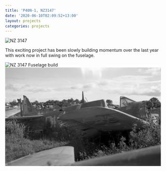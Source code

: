 ```yaml
---
title: 'P40N-1, NZ3147'
date: '2020-06-10T02:09:52+13:00'
layout: projects
categories: projects
---
```


![NZ 3147](/assets/img/projects/curtiss-p-40n-1-nz3147/p-40n-1-nz3147-2.jpg)

This exciting project has been slowly building momentum over the last year with work now in full swing on the fuselage.

![NZ 3147 Fuselage build](/assets/img/projects/curtiss-p-40n-1-nz3147/p-40n-1-nz3147-3.jpg)
![NZ 3147](/assets/img/projects/curtiss-p-40n-1-nz3147/p-40n-1-nz3147-1.jpg)
